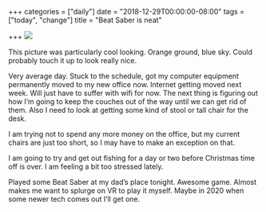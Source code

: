+++
categories = ["daily"]
date = "2018-12-29T00:00:00-08:00"
tags = ["today", "change"]
title = "Beat Saber is neat"

+++
![](/uploads/A0F64BF6-9DD9-42C7-ABC1-96581F217E3B.jpeg)

This picture was particularly cool looking. Orange ground, blue sky. Could probably touch it up to look really nice.

Very average day. Stuck to the schedule, got my computer equipment permanently moved to my new office now. Internet getting moved next week. Will just have to suffer with wifi for now. The next thing is figuring out how I’m going to keep the couches out of the way until we can get rid of them. Also I need to look at getting some kind of stool or tall chair for the desk.

I am trying not to spend any more money on the office, but my current chairs are just too short, so I may have to make an exception on that.

I am going to try and get out fishing for a day or two before Christmas time off is over. I am feeling a bit too stressed lately.

Played some Beat Saber at my dad’s place tonight. Awesome game. Almost makes me want to splurge on VR to play it myself. Maybe in 2020 when some newer tech comes out I’ll get one.